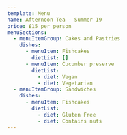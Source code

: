 ```yaml
---
template: Menu
name: Afternoon Tea - Summer 19
price: £15 per person
menuSections:
  - menuItemGroup: Cakes and Pastries
    dishes:
      - menuItem: Fishcakes
        dietList: []
      - menuItem: Cucumber preserve
        dietList:
          - diet: Vegan
          - diet: Vegetarian
  - menuItemGroup: Sandwiches
    dishes:
      - menuItem: Fishcakes
        dietList:
          - diet: Gluten Free
          - diet: Contains nuts
---
```

